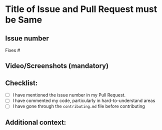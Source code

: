 # Title of Issue and Pull Request must be Same

## Issue number 
<!-- Please make sure issue number is mention in Pull Request else PR will not be merged. 
eg : Fixes #4 -->

Fixes #


## Video/Screenshots (mandatory)
<!--Please try to attach the working video of your new deployed project here -->
<!-- It is not applicable for the templates of adding feature or fixing bugs -->

## Checklist:

- [ ] I have mentioned the issue number in my Pull Request.
- [ ] I have commented my code, particularly in hard-to-understand areas
- [ ] I have gone through the  `contributing.md` file before contributing
<!-- [X] - put a cross/X inside [] to check the box -->

## Additional context:
